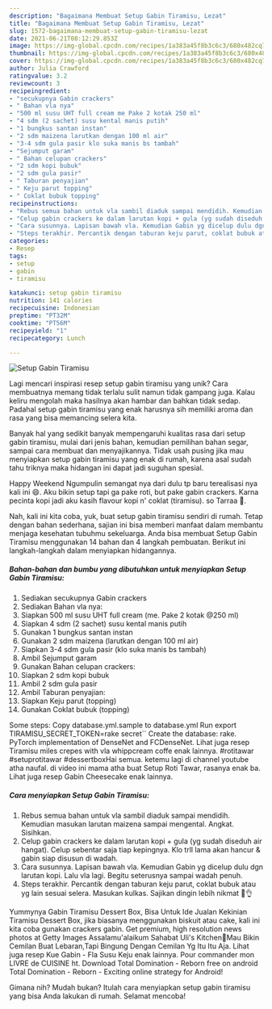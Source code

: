 ```yaml
---
description: "Bagaimana Membuat Setup Gabin Tiramisu, Lezat"
title: "Bagaimana Membuat Setup Gabin Tiramisu, Lezat"
slug: 1572-bagaimana-membuat-setup-gabin-tiramisu-lezat
date: 2021-06-21T08:12:29.853Z
image: https://img-global.cpcdn.com/recipes/1a383a45f8b3c6c3/680x482cq70/setup-gabin-tiramisu-foto-resep-utama.jpg
thumbnail: https://img-global.cpcdn.com/recipes/1a383a45f8b3c6c3/680x482cq70/setup-gabin-tiramisu-foto-resep-utama.jpg
cover: https://img-global.cpcdn.com/recipes/1a383a45f8b3c6c3/680x482cq70/setup-gabin-tiramisu-foto-resep-utama.jpg
author: Julia Crawford
ratingvalue: 3.2
reviewcount: 3
recipeingredient:
- "secukupnya Gabin crackers"
- " Bahan vla nya"
- "500 ml susu UHT full cream me Pake 2 kotak 250 ml"
- "4 sdm (2 sachet) susu kental manis putih"
- "1 bungkus santan instan"
- "2 sdm maizena larutkan dengan 100 ml air"
- "3-4 sdm gula pasir klo suka manis bs tambah"
- "Sejumput garam"
- " Bahan celupan crackers"
- "2 sdm kopi bubuk"
- "2 sdm gula pasir"
- " Taburan penyajian"
- " Keju parut topping"
- " Coklat bubuk topping"
recipeinstructions:
- "Rebus semua bahan untuk vla sambil diaduk sampai mendidih. Kemudian masukan larutan maizena sampai mengental. Angkat. Sisihkan."
- "Celup gabin crackers ke dalam larutan kopi + gula (yg sudah diseduh air hangat). Celup sebentar saja tiap kepingnya. Klo trll lama akan hancur &amp; gabin siap disusun di wadah."
- "Cara susunnya. Lapisan bawah vla. Kemudian Gabin yg dicelup dulu dgn larutan kopi. Lalu vla lagi. Begitu seterusnya sampai wadah penuh."
- "Steps terakhir. Percantik dengan taburan keju parut, coklat bubuk atau yg lain sesuai selera. Masukan kulkas. Sajikan dingin lebih nikmat 🤗👌"
categories:
- Resep
tags:
- setup
- gabin
- tiramisu

katakunci: setup gabin tiramisu 
nutrition: 141 calories
recipecuisine: Indonesian
preptime: "PT32M"
cooktime: "PT56M"
recipeyield: "1"
recipecategory: Lunch

---
```



![Setup Gabin Tiramisu](https://img-global.cpcdn.com/recipes/1a383a45f8b3c6c3/680x482cq70/setup-gabin-tiramisu-foto-resep-utama.jpg)

Lagi mencari inspirasi resep setup gabin tiramisu yang unik? Cara membuatnya memang tidak terlalu sulit namun tidak gampang juga. Kalau keliru mengolah maka hasilnya akan hambar dan bahkan tidak sedap. Padahal setup gabin tiramisu yang enak harusnya sih memiliki aroma dan rasa yang bisa memancing selera kita.

Banyak hal yang sedikit banyak mempengaruhi kualitas rasa dari setup gabin tiramisu, mulai dari jenis bahan, kemudian pemilihan bahan segar, sampai cara membuat dan menyajikannya. Tidak usah pusing jika mau menyiapkan setup gabin tiramisu yang enak di rumah, karena asal sudah tahu triknya maka hidangan ini dapat jadi suguhan spesial.

Happy Weekend Ngumpulin semangat nya dari dulu tp baru terealisasi nya kali ini 😄. Aku bikin setup tapi ga pake roti, but pake gabin crackers. Karna pecinta kopi jadi aku kasih flavour kopi n&#39; coklat (tiramisu). so Tarraa 🤗.


Nah, kali ini kita coba, yuk, buat setup gabin tiramisu sendiri di rumah. Tetap dengan bahan sederhana, sajian ini bisa memberi manfaat dalam membantu menjaga kesehatan tubuhmu sekeluarga. Anda bisa membuat Setup Gabin Tiramisu menggunakan 14 bahan dan 4 langkah pembuatan. Berikut ini langkah-langkah dalam menyiapkan hidangannya.

<!--inarticleads1-->

##### Bahan-bahan dan bumbu yang dibutuhkan untuk menyiapkan Setup Gabin Tiramisu:

1. Sediakan secukupnya Gabin crackers
1. Sediakan  Bahan vla nya:
1. Siapkan 500 ml susu UHT full cream (me. Pake 2 kotak @250 ml)
1. Siapkan 4 sdm (2 sachet) susu kental manis putih
1. Gunakan 1 bungkus santan instan
1. Gunakan 2 sdm maizena (larutkan dengan 100 ml air)
1. Siapkan 3-4 sdm gula pasir (klo suka manis bs tambah)
1. Ambil Sejumput garam
1. Gunakan  Bahan celupan crackers:
1. Siapkan 2 sdm kopi bubuk
1. Ambil 2 sdm gula pasir
1. Ambil  Taburan penyajian:
1. Siapkan  Keju parut (topping)
1. Gunakan  Coklat bubuk (topping)


Some steps: Copy database.yml.sample to database.yml Run export TIRAMISU_SECRET_TOKEN=rake secret`` Create the database: rake. PyTorch implementation of DenseNet and FCDenseNet. Lihat juga resep Tiramisu miles crepes with vla whippcream coffe enak lainnya. #rotitawar #setuprotitawar #dessertboxHai semua. ketemu lagi di channel youtube atha naufal. di video ini mama atha buat Setup Roti Tawar, rasanya enak ba. Lihat juga resep Gabin Cheesecake enak lainnya. 

<!--inarticleads2-->

##### Cara menyiapkan Setup Gabin Tiramisu:

1. Rebus semua bahan untuk vla sambil diaduk sampai mendidih. Kemudian masukan larutan maizena sampai mengental. Angkat. Sisihkan.
1. Celup gabin crackers ke dalam larutan kopi + gula (yg sudah diseduh air hangat). Celup sebentar saja tiap kepingnya. Klo trll lama akan hancur &amp; gabin siap disusun di wadah.
1. Cara susunnya. Lapisan bawah vla. Kemudian Gabin yg dicelup dulu dgn larutan kopi. Lalu vla lagi. Begitu seterusnya sampai wadah penuh.
1. Steps terakhir. Percantik dengan taburan keju parut, coklat bubuk atau yg lain sesuai selera. Masukan kulkas. Sajikan dingin lebih nikmat 🤗👌


Yummynya Gabin Tiramisu Dessert Box, Bisa Untuk Ide Jualan Kekinian Tiramisu Dessert Box, jika biasanya menggunakan biskuit atau cake, kali ini kita coba gunakan crackers gabin. Get premium, high resolution news photos at Getty Images Assalamu&#39;alaikum Sahabat Uli&#39;s Kitchen🤗Mau Bikin Cemilan Buat Lebaran,Tapi Bingung Dengan Cemilan Yg Itu Itu Aja. Lihat juga resep Kue Gabin - Fla Susu Keju enak lainnya. Pour commander mon LIVRE de CUISINE ht. Download Total Domination - Reborn free on android Total Domination - Reborn - Exciting online strategy for Android! 

Gimana nih? Mudah bukan? Itulah cara menyiapkan setup gabin tiramisu yang bisa Anda lakukan di rumah. Selamat mencoba!
